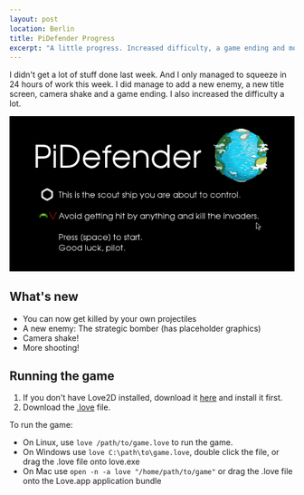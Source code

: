 ```yaml
---
layout: post
location: Berlin
title: PiDefender Progress
excerpt: "A little progress. Increased difficulty, a game ending and more"
---
```


I didn't get a lot of stuff done last week. And I only managed to squeeze in 24 hours of work this week. I did manage to add a new enemy, a new title screen, camera shake and a game ending. I also increased the difficulty a lot.

<img class="screenshot" src="/assets/images/posts/2013-01-20-pidefender-progress/pidef-title.png" alt="pi defender title screen" />

## What's new ##

 * You can now get killed by your own projectiles
 * A new enemy: The strategic bomber (has placeholder graphics)
 * Camera shake!
 * More shooting!

## Running the game ##
1. If you don't have Love2D installed, download it [here](http://love2d.org/) and install it first.
2. Download the [.love](http://dl.dropbox.com/u/128670221/1GAM/Jan/PiDefender-Week3.love) file.

To run the game:

 * On Linux, use `love /path/to/game.love` to run the game.
 * On Windows use `love C:\path\to\game.love`, double click the file, or drag the .love file onto love.exe
 * On Mac use `open -n -a love "/home/path/to/game"` or drag the .love file onto the Love.app application bundle